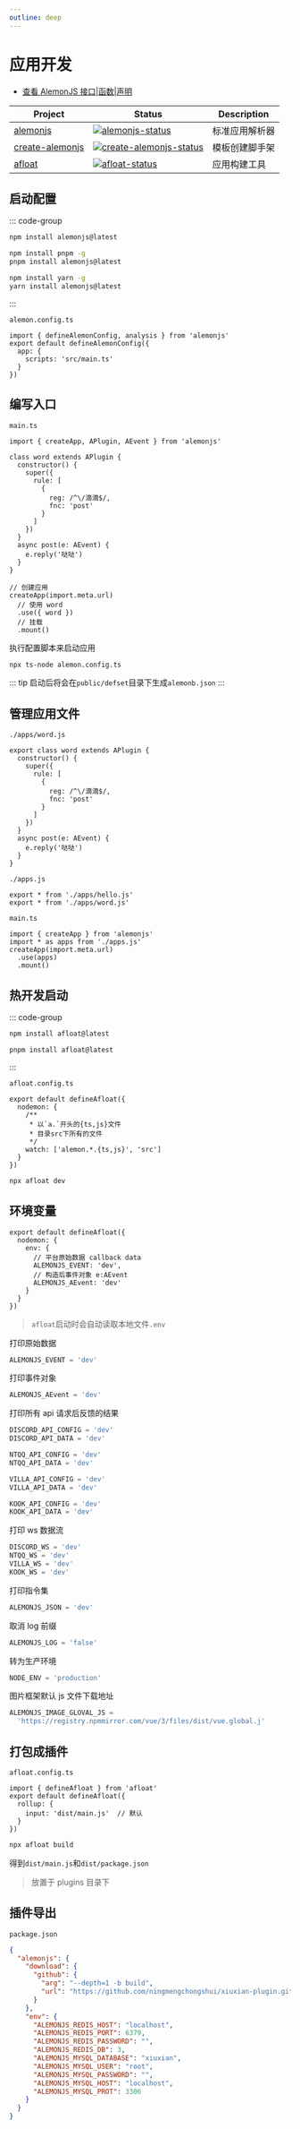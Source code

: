 ```yaml
---
outline: deep
---
```


# 应用开发

- [查看 AlemonJS 接口|函数|声明](https://ningmengchongshui.github.io/alemonjs/)

| Project           | Status                                               | Description    |
| ----------------- | ---------------------------------------------------- | -------------- |
| [alemonjs]        | [![alemonjs-status]][alemonjs-package]               | 标准应用解析器 |
| [create-alemonjs] | [![create-alemonjs-status]][create-alemonjs-package] | 模板创建脚手架 |
| [afloat]          | [![afloat-status]][afloat-package]                   | 应用构建工具   |

>

[alemonjs]: https://github.com/ningmengchongshui/alemonjs
[alemonjs-status]: https://img.shields.io/npm/v/alemonjs.svg
[alemonjs-package]: https://www.npmjs.com/package/alemonjs

>

[create-alemonjs]: https://github.com/ningmengchongshui/alemonjs/tree/create-alemonjs
[create-alemonjs-status]: https://img.shields.io/npm/v/create-alemonjs.svg
[create-alemonjs-package]: https://www.npmjs.com/package/create-alemonjs

>

[afloat]: https://github.com/ningmengchongshui/alemonjs/tree/rollup
[afloat-status]: https://img.shields.io/npm/v/afloat.svg
[afloat-package]: https://www.npmjs.com/package/afloat

## 启动配置

::: code-group

```sh [npm]
npm install alemonjs@latest
```

```sh [pnpm]
npm install pnpm -g
pnpm install alemonjs@latest
```

```sh [yarn]
npm install yarn -g
yarn install alemonjs@latest
```

:::

`alemon.config.ts`

```typescript:line-numbers=1
import { defineAlemonConfig, analysis } from 'alemonjs'
export default defineAlemonConfig({
  app: {
    scripts: 'src/main.ts'
  }
})
```

## 编写入口

`main.ts`

```ts:line-numbers=1
import { createApp, APlugin, AEvent } from 'alemonjs'

class word extends APlugin {
  constructor() {
    super({
      rule: [
        {
          reg: /^\/滴滴$/,
          fnc: 'post'
        }
      ]
    })
  }
  async post(e: AEvent) {
    e.reply('哒哒')
  }
}

// 创建应用
createApp(import.meta.url)
  // 使用 word
  .use({ word })
  // 挂载
  .mount()
```

执行配置脚本来启动应用

```sh
npx ts-node alemon.config.ts
```

::: tip
启动后将会在`public/defset`目录下生成`alemonb.json`
:::

## 管理应用文件

`./apps/word.js`

```ts:line-numbers=3
export class word extends APlugin {
  constructor() {
    super({
      rule: [
        {
          reg: /^\/滴滴$/,
          fnc: 'post'
        }
      ]
    })
  }
  async post(e: AEvent) {
    e.reply('哒哒')
  }
}
```

`./apps.js`

```ts:line-numbers=1
export * from './apps/hello.js'
export * from './apps/word.js'
```

`main.ts`

```ts:line-numbers=1
import { createApp } from 'alemonjs'
import * as apps from './apps.js'
createApp(import.meta.url)
  .use(apps)
  .mount()
```

## 热开发启动

::: code-group

```sh [npm]
npm install afloat@latest
```

```sh [pnpm]
pnpm install afloat@latest
```

:::

`afloat.config.ts`

```ts:line-numbers=1 {7}
export default defineAfloat({
  nodemon: {
    /**
     * 以`a.`开头的{ts,js}文件
     * 目录src下所有的文件
     */
    watch: ['alemon.*.{ts,js}', 'src']
  }
})
```

```ts
npx afloat dev
```

## 环境变量

```ts:line-numbers=1
export default defineAfloat({
  nodemon: {
    env: {
      // 平台原始数据 callback data
      ALEMONJS_EVENT: 'dev',
      // 构造后事件对象 e:AEvent
      ALEMONJS_AEvent: 'dev'
    }
  }
})
```

> `afloat`启动时会自动读取本地文件`.env`

打印原始数据

```ts
ALEMONJS_EVENT = 'dev'
```

打印事件对象

```ts
ALEMONJS_AEvent = 'dev'
```

打印所有 api 请求后反馈的结果

```ts
DISCORD_API_CONFIG = 'dev'
DISCORD_API_DATA = 'dev'
```

```ts
NTQQ_API_CONFIG = 'dev'
NTQQ_API_DATA = 'dev'
```

```ts
VILLA_API_CONFIG = 'dev'
VILLA_API_DATA = 'dev'
```

```ts
KOOK_API_CONFIG = 'dev'
KOOK_API_DATA = 'dev'
```

打印 ws 数据流

```ts
DISCORD_WS = 'dev'
NTQQ_WS = 'dev'
VILLA_WS = 'dev'
KOOK_WS = 'dev'
```

打印指令集

```ts
ALEMONJS_JSON = 'dev'
```

取消 log 前缀

```ts
ALEMONJS_LOG = 'false'
```

转为生产环境

```ts
NODE_ENV = 'production'
```

图片框架默认 js 文件下载地址

```ts
ALEMONJS_IMAGE_GLOVAL_JS =
  'https://registry.npmmirror.com/vue/3/files/dist/vue.global.j'
```

## 打包成插件

`afloat.config.ts`

```typescript:line-numbers=1
import { defineAfloat } from 'afloat'
export default defineAfloat({
  rollup: {
    input: 'dist/main.js'  // 默认
  }
})
```

```sh
npx afloat build
```

得到`dist/main.js`和`dist/package.json`

> 放置于 plugins 目录下

## 插件导出

`package.json`

```json
{
  "alemonjs": {
    "download": {
      "github": {
        "arg": "--depth=1 -b build",
        "url": "https://github.com/ningmengchongshui/xiuxian-plugin.git"
      }
    },
    "env": {
      "ALEMONJS_REDIS_HOST": "localhost",
      "ALEMONJS_REDIS_PORT": 6379,
      "ALEMONJS_REDIS_PASSWORD": "",
      "ALEMONJS_REDIS_DB": 3,
      "ALEMONJS_MYSQL_DATABASE": "xiuxian",
      "ALEMONJS_MYSQL_USER": "root",
      "ALEMONJS_MYSQL_PASSWORD": "",
      "ALEMONJS_MYSQL_HOST": "localhost",
      "ALEMONJS_MYSQL_PROT": 3306
    }
  }
}
```
